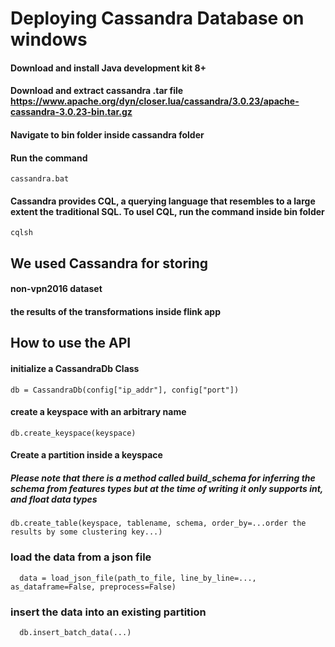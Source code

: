# Deploying Cassandra Database on windows

#### Download and install Java development kit 8+
#### Download and extract cassandra .tar file https://www.apache.org/dyn/closer.lua/cassandra/3.0.23/apache-cassandra-3.0.23-bin.tar.gz 
#### Navigate to bin folder inside cassandra folder
#### Run the command
```
cassandra.bat
```
#### Cassandra provides CQL, a querying language that resembles to a large extent the traditional SQL. To usel CQL, run the command inside bin folder
```
cqlsh
```

## We used Cassandra for storing

#### non-vpn2016 dataset 
#### the results of the transformations inside flink app

## How to use the API

#### initialize a CassandraDb Class
```
db = CassandraDb(config["ip_addr"], config["port"])
```
#### create a keyspace with an arbitrary name
```
db.create_keyspace(keyspace)
```
#### Create a partition inside a keyspace
##### Please note that there is a method called build_schema for inferring the schema from features types but at the time of writing it only supports int, and float data types
```
db.create_table(keyspace, tablename, schema, order_by=...order the results by some clustering key...)
```
### load the data from a json file

```
  data = load_json_file(path_to_file, line_by_line=..., as_dataframe=False, preprocess=False)
```

### insert the data into an existing partition
```
  db.insert_batch_data(...)
```
